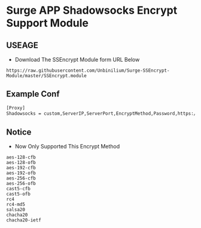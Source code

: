 # Surge APP Shadowsocks Encrypt Support Module
## USEAGE
- Download The SSEncrypt Module form URL Below
```url
https://raw.githubusercontent.com/Unbinilium/Surge-SSEncrypt-Module/master/SSEncrypt.module
```

## Example Conf
```txt
[Proxy]
Shadowsocks = custom,ServerIP,ServerPort,EncryptMethod,Password,https://raw.githubusercontent.com/Unbinilium/Surge-SSEncrypt-Module/master/SSEncrypt.module
```

## Notice
- Now Only Supported This Encrypt Method
```encryption
aes-128-cfb
aes-128-ofb
aes-192-cfb
aes-192-ofb
aes-256-cfb
aes-256-ofb
cast5-cfb
cast5-ofb
rc4
rc4-md5
salsa20
chacha20
chacha20-ietf
```
